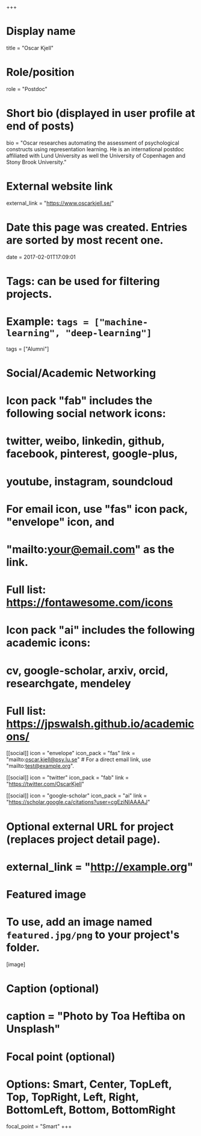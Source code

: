 +++
# Display name
title = "Oscar Kjell"

# Role/position
role = "Postdoc"

# Short bio (displayed in user profile at end of posts)
bio = "Oscar researches automating the assessment of psychological constructs using representation learning. He is an international postdoc affiliated with Lund University as well the University of Copenhagen and Stony Brook University."

# External website link
external_link = "https://www.oscarkjell.se/"

# Date this page was created. Entries are sorted by most recent one.
date = 2017-02-01T17:09:01

# Tags: can be used for filtering projects.
# Example: `tags = ["machine-learning", "deep-learning"]`
tags = ["Alumni"]

# Social/Academic Networking
#
# Icon pack "fab" includes the following social network icons:
#
#   twitter, weibo, linkedin, github, facebook, pinterest, google-plus,
#   youtube, instagram, soundcloud
#
#   For email icon, use "fas" icon pack, "envelope" icon, and
#   "mailto:your@email.com" as the link.
#
#   Full list: https://fontawesome.com/icons
#
# Icon pack "ai" includes the following academic icons:
#
#   cv, google-scholar, arxiv, orcid, researchgate, mendeley
#
#   Full list: https://jpswalsh.github.io/academicons/

[[social]]
icon = "envelope"
icon_pack = "fas"
link = "mailto:oscar.kjell@psy.lu.se"  # For a direct email link, use "mailto:test@example.org".

[[social]]
icon = "twitter"
icon_pack = "fab"
link = "https://twitter.com/OscarKjell"

[[social]]
icon = "google-scholar"
icon_pack = "ai"
link = "https://scholar.google.ca/citations?user=cgEziNIAAAAJ"


# Optional external URL for project (replaces project detail page).
# external_link = "http://example.org"

# Featured image
# To use, add an image named `featured.jpg/png` to your project's folder. 
[image]
  # Caption (optional)
  # caption = "Photo by Toa Heftiba on Unsplash"

  # Focal point (optional)
  # Options: Smart, Center, TopLeft, Top, TopRight, Left, Right, BottomLeft, Bottom, BottomRight
  focal_point = "Smart"
+++
